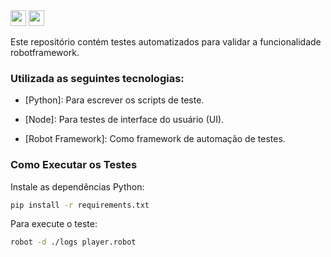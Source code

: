<img src="https://cdn.jsdelivr.net/gh/devicons/devicon@latest/icons/python/python-original.svg" height="25"/>

<img src="https://cdn.jsdelivr.net/gh/devicons/devicon@latest/icons/nodejs/nodejs-original-wordmark.svg" height="25"/>

    
Este repositório contém testes automatizados para validar a funcionalidade robotframework. 

### Utilizada as seguintes tecnologias:
- [Python]: Para escrever os scripts de teste.

- [Node]: Para testes de interface do usuário (UI).

- [Robot Framework]: Como framework de automação de testes.

### Como Executar os Testes
Instale as dependências Python:
```sh
pip install -r requirements.txt
```

Para execute o teste:
```sh
robot -d ./logs player.robot
```
